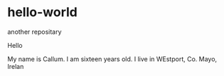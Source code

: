 # hello-world
another repositary

Hello

My name is Callum.
I am sixteen years old. 
I live in WEstport, Co. Mayo, Irelan
